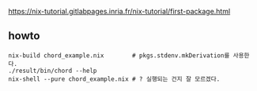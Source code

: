 https://nix-tutorial.gitlabpages.inria.fr/nix-tutorial/first-package.html

## howto

    nix-build chord_example.nix        # pkgs.stdenv.mkDerivation를 사용한다.
    ./result/bin/chord --help
    nix-shell --pure chord_example.nix # ? 실행되는 건지 잘 모르겠다.

